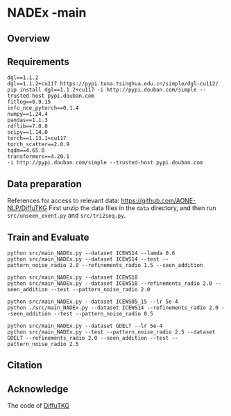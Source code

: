 # NADEx -main

## Overview


## Requirements
```
dgl==1.1.2
dgl==1.1.2+cu117 https://pypi.tuna.tsinghua.edu.cn/simple/dgl-cu112/
pip install dgl==1.1.2+cu117 -i http://pypi.douban.com/simple --trusted-host pypi.douban.com
fitlog==0.9.15
info_nce_pytorch==0.1.4
numpy==1.24.4
pandas==1.1.3
rdflib==7.0.0
scipy==1.14.0
torch==1.13.1+cu117
torch_scatter==2.0.9
tqdm==4.65.0
transformers==4.20.1
-i http://pypi.douban.com/simple --trusted-host pypi.douban.com
```

## Data preparation
References for access to relevant data: https://github.com/AONE-NLP/DiffuTKG
First unzip the data files in the `data` directory, and then run `src/unseen_event.py` and `src/tri2seq.py`.

## Train and Evaluate
```
python src/main_NADEx.py --dataset ICEWS14 --lamda 0.6
python src/main_NADEx.py --dataset ICEWS14 --test --pattern_noise_radio 2.0 --refinements_radio 1.5 --seen_addition
```

```
python src/main_NADEx.py --dataset ICEWS18
python src/main_NADEx.py --dataset ICEWS18 --refinements_radio 2.0 --seen_addition --test --pattern_noise_radio 2.0
```

```
python src/main_NADEx.py --dataset ICEWS05_15 --lr 5e-4
python ./src/main_NADEx.py --dataset ICEWS14 --refinements_radio 2.0 --seen_addition --test --pattern_noise_radio 0.5
```

```
python src/main_NADEx.py --dataset GDELT --lr 5e-4
python src/main_NADEx.py --test --pattern_noise_radio 2.5 --dataset GDELT --refinements_radio 2.0 --seen_addition --test --pattern_noise_radio 2.5
```

## Citation


## Acknowledge
The code of [DiffuTKG](https://github.com/AONE-NLP/DiffuTKG)
